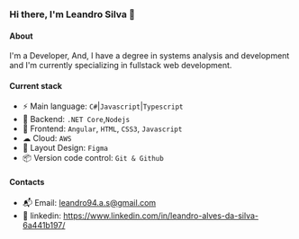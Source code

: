 ### Hi there, I'm Leandro Silva 👋

#### About

I'm a Developer, And, I have a degree in systems analysis and development and I'm currently specializing in fullstack web development.

#### Current stack
- ⚡️ Main language: `C#`|`Javascript`|`Typescript`
- 📡 Backend: `.NET Core`,`Nodejs`
- 🎉 Frontend: `Angular`, `HTML`, `CSS3`, `Javascript`
- ☁  Cloud: `AWS`
- 🎨 Layout Design: `Figma`
- 📦️ Version code control: `Git & Github`

#### Contacts
- 📬 Email: leandro94.a.s@gmail.com
- 👤 linkedin: https://www.linkedin.com/in/leandro-alves-da-silva-6a441b197/
